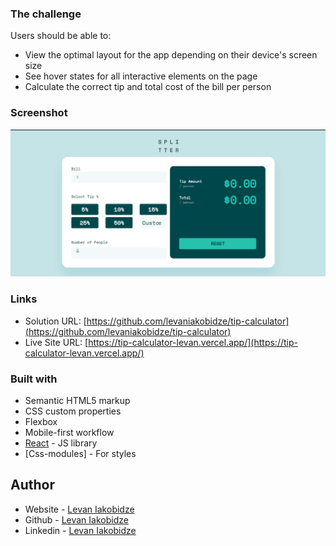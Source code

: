 ### The challenge

Users should be able to:

- View the optimal layout for the app depending on their device's screen size
- See hover states for all interactive elements on the page
- Calculate the correct tip and total cost of the bill per person

### Screenshot

![](./src/assets/tipCalc.png)

### Links

- Solution URL: [https://github.com/levaniakobidze/tip-calculator](https://github.com/levaniakobidze/tip-calculator)
- Live Site URL: [https://tip-calculator-levan.vercel.app/](https://tip-calculator-levan.vercel.app/)

### Built with

- Semantic HTML5 markup
- CSS custom properties
- Flexbox
- Mobile-first workflow
- [React](https://reactjs.org/) - JS library
- [Css-modules] - For styles

## Author

- Website - [Levan Iakobidze](https://www.your-site.com)
- Github - [Levan Iakobidze](https://www.twitter.com/yourusername)
- Linkedin - [Levan Iakobidze](https://www.linkedin.com/in/levan-iakobidze-b0b60923b/)
